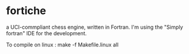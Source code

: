 # fortiche

a UCI-commpliant chess engine, written in Fortran. I'm using the "Simply fortran" IDE for the development.

To compile on linux : make -f Makefile.linux all
